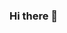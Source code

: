 ### Hi there 👋

<!--
**Hemachandirant/Hemachandirant** is a ✨ _special_ ✨ repository because its `README.md` (this file) appears on your GitHub profile.

Here are some ideas to get you started:

- 🌱 I’m currently learning Data science| ML | DL
- 🤔 I’m looking for help with projects
- 💬 Ask me about ...
- 📫 How to reach me: hemac181@gmail.com
- 😄 Pronouns: You can give one.
- ⚡ Fun fact: I cannot work without Music
-->
